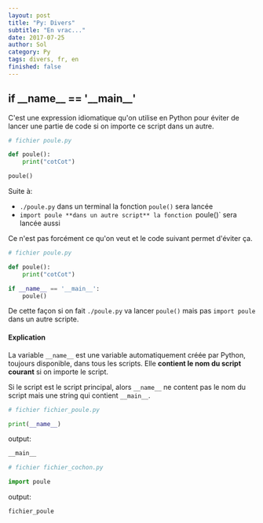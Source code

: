 ```yaml
---
layout: post
title: "Py: Divers"
subtitle: "En vrac..."
date: 2017-07-25
author: Sol
category: Py
tags: divers, fr, en
finished: false
---
```




## if \_\_name\_\_ == '_\_main\_\_'

C'est une expression idiomatique qu'on utilise en Python pour éviter de lancer une partie de code si on importe ce script dans un autre.

```python
# fichier poule.py

def poule():
    print("cotCot")

poule()
```

Suite à:

* `./poule.py` dans un terminal la fonction `poule()` sera lancée
* `import poule **dans un autre script** la fonction `poule()` sera lancée aussi

Ce n'est pas forcément ce qu'on veut et le code suivant permet d'éviter ça.

```python
# fichier poule.py

def poule():
    print("cotCot")

if __name__ == '__main__':
    poule()
```

De cette façon si on fait `./poule.py` va lancer `poule()` mais pas `import poule` dans un autre scripte.

#### Explication

La variable `__name__` est une variable automatiquement créée par Python, toujours disponible, dans tous les scripts. Elle **contient le nom du script courant** si on importe le script. 

Si le script est le script principal, alors `__name__` ne content pas le nom du script mais une string qui contient `__main__`.

```python
# fichier fichier_poule.py

print(__name__)
```

output:

```python
__main__
```



```python
# fichier fichier_cochon.py

import poule
```

output:

```python
fichier_poule
```